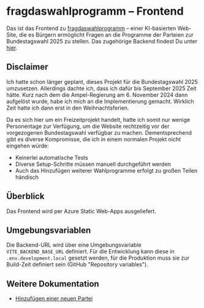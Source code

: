 # fragdaswahlprogramm – Frontend
Das ist das Frontend zu [fragdaswahlprogramm](https://fragdaswahlprogramm.de) – einer KI-basierten Web-Site, die es Bürgern ermöglicht Fragen an die Programme der Parteien zur Bundestagswahl 2025 zu stellen. Das zugehörige Backend findest Du unter [hier](https://github.com/svenwiegand/fragdaswahlprogramm-backend).

## Disclaimer
Ich hatte schon länger geplant, dieses Projekt für die Bundestagswahl 2025 umzusetzen. Allerdings dachte ich, dass ich dafür bis September 2025 Zeit hätte. Kurz nach dem die Ampel-Regierung am 6. November 2024 dann aufgelöst wurde, habe ich mich an die Implementierung gemacht. Wirklich Zeit hatte ich dann erst in den Weihnachtsferien.

Da es sich hier um ein Freizeitprojekt handelt, hatte ich somit nur wenige Personentage zur Verfügung, um die Website rechtzeitig vor der vorgezogenen Bundestagswahl verfügbar zu machen. Dementsprechend gibt es diverse Kompromisse, die ich in einem normalen Projekt nicht eingehen würde:

- Keinerlei automatische Tests
- Diverse Setup-Schritte müssen manuell durchgeführt werden
- Auch das Hinzufügen weiterer Wahlprogramme erfolgt zu großen Teilen händisch

## Überblick
Das Frontend wird per Azure Static Web-Apps ausgeliefert.

## Umgebungsvariablen
Die Backend-URL wird über eine Umgebungsvariable `VITE_BACKEND_BASE_URL` definiert. Für die Entwicklung kann diese in `.env.development.local` gesetzt werden, für die Produktion muss sie zur Build-Zeit definiert sein (GitHub "Repository variables"). 

## Weitere Dokumentation
- [Hinzufügen einer neuen Partei](docs/add-party.md)